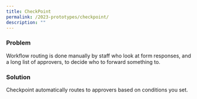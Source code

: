 ```yaml
---
title: CheckPoint
permalink: /2023-prototypes/checkpoint/
description: ""
---
```

### Problem
Workflow routing is done manually by staff who look at form responses, and a long list of approvers, to decide who to forward something to.

### Solution
Checkpoint automatically routes to approvers based on conditions you set.